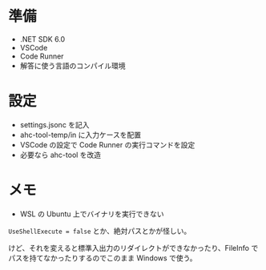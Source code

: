 # 準備

- .NET SDK 6.0
- VSCode
- Code Runner
- 解答に使う言語のコンパイル環境

# 設定

- settings.jsonc を記入
- ahc-tool-temp/in に入力ケースを配置
- VSCode の設定で Code Runner の実行コマンドを設定
- 必要なら ahc-tool を改造

# メモ

- WSL の Ubuntu 上でバイナリを実行できない

`UseShellExecute = false` とか、絶対パスとかが怪しい。

けど、それを変えると標準入出力のリダイレクトができなかったり、FileInfo でパスを持てなかったりするのでこのまま Windows で使う。
